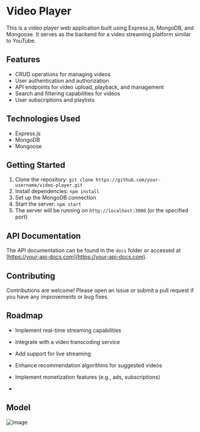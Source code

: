 # Video Player

This is a video player web application built using Express.js, MongoDB, and Mongoose. It serves as the backend for a video streaming platform similar to YouTube.

## Features

- CRUD operations for managing videos
- User authentication and authorization
- API endpoints for video upload, playback, and management
- Search and filtering capabilities for videos
- User subscriptions and playlists

## Technologies Used

- Express.js
- MongoDB
- Mongoose

## Getting Started

1. Clone the repository: `git clone https://github.com/your-username/video-player.git`
2. Install dependencies: `npm install`
3. Set up the MongoDB connection
4. Start the server: `npm start`
5. The server will be running on `http://localhost:3000` (or the specified port)

## API Documentation

The API documentation can be found in the `docs` folder or accessed at [https://your-api-docs.com](https://your-api-docs.com).

## Contributing

Contributions are welcome! Please open an issue or submit a pull request if you have any improvements or bug fixes.

## Roadmap

- Implement real-time streaming capabilities
- Integrate with a video transcoding service
- Add support for live streaming
- Enhance recommendation algorithms for suggested videos
- Implement monetization features (e.g., ads, subscriptions)

- 
## Model

![image](https://github.com/RohitM1518/Youtube-Clone/assets/145917472/75d33af1-cd94-4f05-a307-cd85890940c5)
